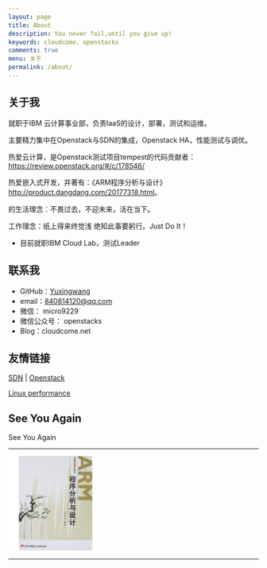 ```yaml
---
layout: page
title: About
description: You never fail,until you give up!
keywords: cloudcome, openstacks
comments: true
menu: 关于
permalink: /about/
---
```



## 关于我

就职于IBM 云计算事业部，负责IaaS的设计，部署，测试和运维。

主要精力集中在Openstack与SDN的集成，Openstack HA，性能测试与调优。

热爱云计算，是Openstack测试项目tempest的代码贡献者：<https://review.openstack.org/#/c/178546/>

热爱嵌入式开发，并著有：《ARM程序分析与设计》<http://product.dangdang.com/20177318.html>。

的生活理念：不畏过去，不迎未来，活在当下。

工作理念：纸上得来终觉浅 绝知此事要躬行。Just Do It！

* 目前就职IBM Cloud Lab，测试Leader

## 联系我

* GitHub：[Yuxingwang](https://github.com/openstacks)
* email：840814120@qq.com
* 微信： micro9229
* 微信公众号： openstacks
* Blog：cloudcome.net 

## 友情链接

[SDN](http://sdnhub.org/tutorials/) \| [Openstack](https://openstack.com)     

[Linux performance](http://www.brendangregg.com/linuxperf.html)

## See You Again

See You Again

---

![hexo_about_me_logo](/assets/51HAvkjRIzL._AA190_.jpg)

---

<audio  autoplay="autoplay">
  <source src="https://mritd.b0.upaiyun.com/markdown/music_see_you_again.mp3" type="audio/mpeg" />
Your browser does not support the audio element.
</audio>
